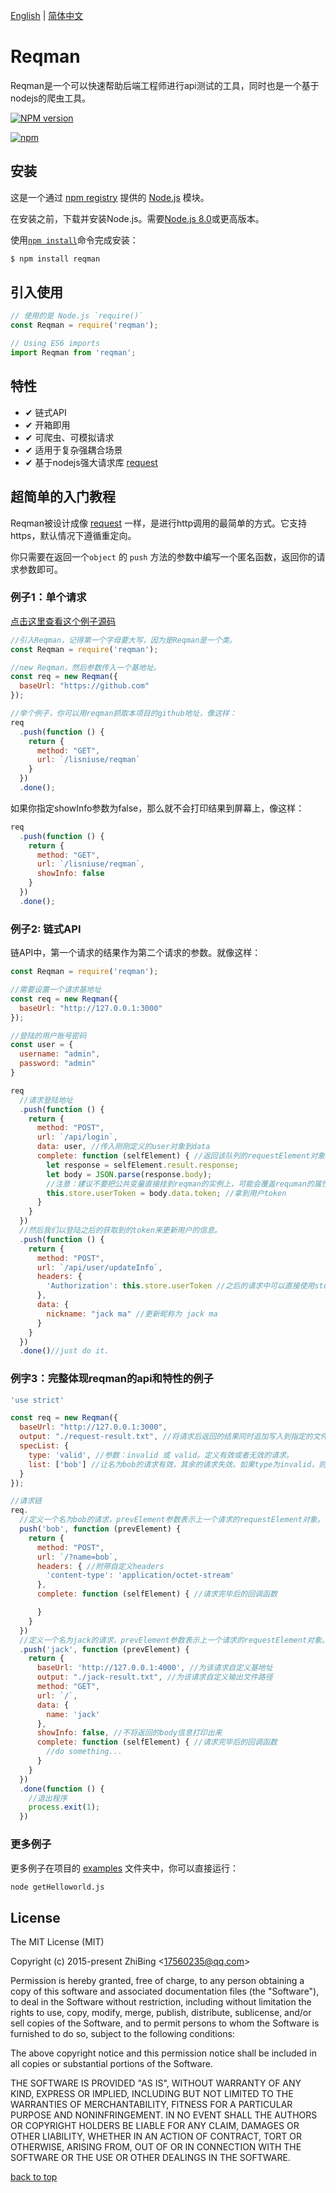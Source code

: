 [English](./README.md) | [简体中文](./Readme_cn.md)

# Reqman

Reqman是一个可以快速帮助后端工程师进行api测试的工具，同时也是一个基于nodejs的爬虫工具。

[![NPM version](https://badge.fury.io/js/reqman.svg)](http://badge.fury.io/js/reqman)

[![npm](https://nodei.co/npm/reqman.png)](https://www.npmjs.com/package/reqman)

## 安装

这是一个通过 [npm registry](https://www.npmjs.com/) 提供的 [Node.js](https://nodejs.org/en/) 模块。

在安装之前，下载并安装Node.js。需要[Node.js 8.0](https://nodejs.org/en/download/)或更高版本。

使用[`npm install`](https://docs.npmjs.com/getting-started/installing-npm-packages-locally)命令完成安装：

```bash
$ npm install reqman
```

## 引入使用

```javascript
// 使用的是 Node.js `require()`
const Reqman = require('reqman');

// Using ES6 imports
import Reqman from 'reqman';
```

## 特性

  * ✔︎ 链式API
  * ✔︎ 开箱即用
  * ✔︎ 可爬虫、可模拟请求
  * ✔︎ 适用于复杂强耦合场景
  * ✔︎ 基于nodejs强大请求库 [request](https://github.com/request/request)

## 超简单的入门教程

Reqman被设计成像 [request](https://github.com/request/request) 一样，是进行http调用的最简单的方式。它支持https，默认情况下遵循重定向。

你只需要在返回一个``object`` 的 ``push`` 方法的参数中编写一个匿名函数，返回你的请求参数即可。

### 例子1：单个请求

[点击这里查看这个例子源码](./examples/getGithub.js)

```javascript
//引入Reqman，记得第一个字母要大写，因为是Reqman是一个类。
const Reqman = require('reqman');

//new Reqman，然后参数传入一个基地址。
const req = new Reqman({
  baseUrl: "https://github.com"
});

//举个例子，你可以用reqman抓取本项目的github地址，像这样：
req
  .push(function () {
    return {
      method: "GET",
      url: `/lisniuse/reqman`
    }
  })
  .done();

```

如果你指定showInfo参数为false，那么就不会打印结果到屏幕上，像这样：

```javascript
req
  .push(function () {
    return {
      method: "GET",
      url: `/lisniuse/reqman`,
      showInfo: false
    }
  })
  .done();
```

### 例子2: 链式API

链API中，第一个请求的结果作为第二个请求的参数。就像这样：

```javascript
const Reqman = require('reqman');

//需要设置一个请求基地址
const req = new Reqman({
  baseUrl: "http://127.0.0.1:3000"
});

//登陆的用户账号密码
const user = {
  username: "admin",
  password: "admin"
}

req
  //请求登陆地址
  .push(function () {
    return {
      method: "POST",
      url: `/api/login`,
      data: user, //传入刚刚定义的user对象到data
      complete: function (selfElement) { //返回该队列的requestElement对象
        let response = selfElement.result.response;
        let body = JSON.parse(response.body);
        //注意：建议不要把公共变量直接挂到reqman的实例上，可能会覆盖requman的属性和方法，reqman提供了一个store对象用于存储请求过程中需要存储的公共变量。
        this.store.userToken = body.data.token; //拿到用户token
      }
    }
  })
  //然后我们以登陆之后的获取到的token来更新用户的信息。
  .push(function () {
    return {
      method: "POST",
      url: `/api/user/updateInfo`,
      headers: {
        'Authorization': this.store.userToken //之后的请求中可以直接使用store里的变量
      },
      data: {
        nickname: "jack ma" //更新昵称为 jack ma
      }
    }
  })
  .done()//just do it.

```

### 例字3：完整体现reqman的api和特性的例子

```javascript
'use strict'

const req = new Reqman({
  baseUrl: "http://127.0.0.1:3000",
  output: "./request-result.txt", //将请求后返回的结果同时追加写入到指定的文件路径
  specList: {
    type: 'valid', //参数：invalid 或 valid。定义有效或者无效的请求。
    list: ['bob'] //让名为bob的请求有效，其余的请求失效。如果type为invalid，则相反。
  }
});

//请求链
req.
  //定义一个名为bob的请求，prevElement参数表示上一个请求的requestElement对象。
  push('bob', function (prevElement) {
    return {
      method: "POST",
      url: `/?name=bob`,
      headers: { //附带自定义headers
        'content-type': 'application/octet-stream'
      },
      complete: function (selfElement) { //请求完毕后的回调函数

      }
    }
  })
  //定义一个名为jack的请求，prevElement参数表示上一个请求的requestElement对象。
  .push('jack', function (prevElement) {
    return {
      baseUrl: 'http://127.0.0.1:4000', //为该请求自定义基地址
      output: "./jack-result.txt", //为该请求自定义输出文件路径
      method: "GET",
      url: `/`,
      data: {
        name: 'jack'
      },
      showInfo: false, //不将返回的body信息打印出来
      complete: function (selfElement) { //请求完毕后的回调函数
        //do something...
      }
    }
  })
  .done(function () {
    //退出程序
    process.exit(1);
  })

```

### 更多例子

更多例子在项目的 [examples](./examples) 文件夹中，你可以直接运行：

```bash
node getHelloworld.js
```

## License

The MIT License (MIT)

Copyright (c) 2015-present ZhiBing \<17560235@qq.com>

Permission is hereby granted, free of charge, to any person obtaining a copy of this software and associated documentation files (the "Software"), to deal in the Software without restriction, including without limitation the rights to use, copy, modify, merge, publish, distribute, sublicense, and/or sell copies of the Software, and to permit persons to whom the Software is furnished to do so, subject to the following conditions:

The above copyright notice and this permission notice shall be included in all copies or substantial portions of the Software.

THE SOFTWARE IS PROVIDED "AS IS", WITHOUT WARRANTY OF ANY KIND, EXPRESS OR IMPLIED, INCLUDING BUT NOT LIMITED TO THE WARRANTIES OF MERCHANTABILITY, FITNESS FOR A PARTICULAR PURPOSE AND NONINFRINGEMENT. IN NO EVENT SHALL THE AUTHORS OR COPYRIGHT HOLDERS BE LIABLE FOR ANY CLAIM, DAMAGES OR OTHER LIABILITY, WHETHER IN AN ACTION OF CONTRACT, TORT OR OTHERWISE, ARISING FROM, OUT OF OR IN CONNECTION WITH THE SOFTWARE OR THE USE OR OTHER DEALINGS IN THE SOFTWARE.

[back to top](#reqman)
